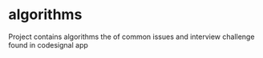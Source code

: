 # algorithms
Project contains algorithms the of common issues and interview challenge found in codesignal app 
